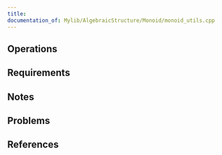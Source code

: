 ```yaml
---
title: 
documentation_of: Mylib/AlgebraicStructure/Monoid/monoid_utils.cpp
---
```


## Operations

## Requirements

## Notes

## Problems

## References
